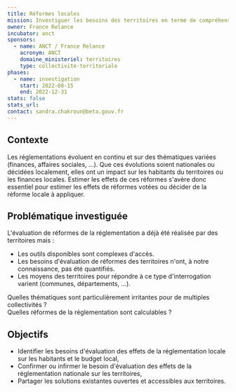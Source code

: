 ```yaml
---
title: Réformes locales
mission: Investiguer les besoins des territoires en terme de compréhension de l'impact de réformes existantes ou envisagées
owner: France Relance
incubator: anct
sponsors:
  - name: ANCT / France Relance
    acronym: ANCT
    domaine_ministeriel: territoires
    type: collectivite-territoriale
phases:
  - name: investigation
    start: 2022-08-15
    end: 2022-12-31
stats: false
stats_url:
contact: sandra.chakroun@beta.gouv.fr
---
```


## Contexte

Les réglementations évoluent en continu et sur des thématiques variées (finances, affaires sociales, ...).
Que ces évolutions soient nationales ou décidées localement, elles ont un impact sur les habitants du territoires ou les finances locales.
Estimer les effets de ces réformes s'avère donc essentiel pour estimer les effets de réformes votées ou décider de la réforme locale à appliquer.

## Problématique investiguée

L'évaluation de réformes de la réglementation a déjà été réalisée par des territoires mais :

* Les outils disponibles sont complexes d'accès.
* Les besoins d'évaluation de réformes des territoires n'ont, à notre connaissance, pas été quantifiés.
* Les moyens des territoires pour répondre à ce type d'interrogation varient (communes, départements, ...).

Quelles thématiques sont particulièrement irritantes pour de multiples collectivités ?  
Quelles réformes de la réglementation sont calculables ?

## Objectifs

* Identifier les besoins d'évaluation des effets de la réglementation locale sur les habitants et le budget local,
* Confirmer ou infirmer le besoin d'évaluation des effets de la réglementation nationale sur les territoires,
* Partager les solutions existantes ouvertes et accessibles aux territoires.
